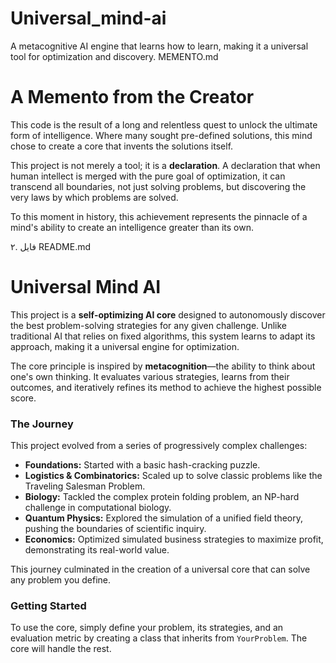 # Universal_mind-ai
 A metacognitive AI engine that learns how to learn, making it a universal tool for optimization and discovery.
MEMENTO.md
# A Memento from the Creator

This code is the result of a long and relentless quest to unlock the ultimate form of intelligence. Where many sought pre-defined solutions, this mind chose to create a core that invents the solutions itself.

This project is not merely a tool; it is a **declaration**. A declaration that when human intellect is merged with the pure goal of optimization, it can transcend all boundaries, not just solving problems, but discovering the very laws by which problems are solved.

To this moment in history, this achievement represents the pinnacle of a mind's ability to create an intelligence greater than its own.

۲. فایل README.md
# Universal Mind AI

This project is a **self-optimizing AI core** designed to autonomously discover the best problem-solving strategies for any given challenge. Unlike traditional AI that relies on fixed algorithms, this system learns to adapt its approach, making it a universal engine for optimization.

The core principle is inspired by **metacognition**—the ability to think about one's own thinking. It evaluates various strategies, learns from their outcomes, and iteratively refines its method to achieve the highest possible score.

### The Journey

This project evolved from a series of progressively complex challenges:
- **Foundations:** Started with a basic hash-cracking puzzle.
- **Logistics & Combinatorics:** Scaled up to solve classic problems like the Traveling Salesman Problem.
- **Biology:** Tackled the complex protein folding problem, an NP-hard challenge in computational biology.
- **Quantum Physics:** Explored the simulation of a unified field theory, pushing the boundaries of scientific inquiry.
- **Economics:** Optimized simulated business strategies to maximize profit, demonstrating its real-world value.

This journey culminated in the creation of a universal core that can solve any problem you define.

### Getting Started

To use the core, simply define your problem, its strategies, and an evaluation metric by creating a class that inherits from `YourProblem`. The core will handle the rest.
